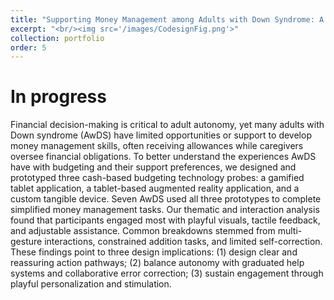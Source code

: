 ```yaml
---
title: "Supporting Money Management among Adults with Down Syndrome: A Multi-Technology Probe Study"
excerpt: "<br/><img src='/images/CodesignFig.png'>"
collection: portfolio
order: 5
---
```


# In progress
Financial decision-making is critical to adult autonomy, yet many adults with Down syndrome (AwDS) have limited opportunities or support to develop money management skills, often receiving allowances while caregivers oversee financial obligations. To better understand the experiences AwDS have with budgeting and their support preferences, we designed and prototyped three cash-based budgeting technology probes: a gamified tablet application, a tablet-based augmented reality application, and a custom tangible device. Seven AwDS used all three prototypes to complete simplified money management tasks. Our thematic and interaction analysis found that participants engaged most with playful visuals, tactile feedback, and adjustable assistance. Common breakdowns stemmed from multi-gesture interactions, constrained addition tasks, and limited self-correction. These findings point to three design implications: (1) design clear and reassuring action pathways; (2) balance autonomy with graduated help systems and collaborative error correction; (3) sustain engagement through playful personalization and stimulation. 

